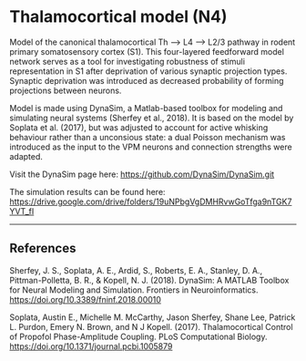 # Thalamocortical model (N4)

Model of the canonical thalamocortical Th --> L4 --> L2/3 pathway in rodent primary somatosensory cortex (S1). This four-layered feedforward model network serves as a tool for investigating robustness of stimuli representation in S1 after deprivation of various synaptic projection types. Synaptic deprivation was introduced as decreased probability of forming projections between neurons.

Model is made using DynaSim, a Matlab-based toolbox for modeling and simulating neural systems (Sherfey et al., 2018). It is based on the model by Soplata et al. (2017), but was adjusted to account for active whisking behaviour rather than a unconsious state: a dual  Poisson mechanism was introduced as the input to the VPM neurons and connection strengths were adapted. 

Visit the DynaSim page here: https://github.com/DynaSim/DynaSim.git

The simulation results can be found here: https://drive.google.com/drive/folders/19uNPbgVgDMHRvwGoTfga9nTGK7YVT_fI

----------------------------------
## References 
Sherfey, J. S., Soplata, A. E., Ardid, S., Roberts, E. A., Stanley, D. A., Pittman-Polletta, B. R., & Kopell, N. J. (2018). 
DynaSim: A MATLAB Toolbox for Neural Modeling and Simulation. Frontiers in Neuroinformatics. https://doi.org/10.3389/fninf.2018.00010

Soplata, Austin E., Michelle M. McCarthy, Jason Sherfey, Shane Lee, Patrick L. Purdon, Emery N. Brown, and N J Kopell. (2017). Thalamocortical Control of Propofol Phase-Amplitude Coupling. PLoS Computational Biology. https://doi.org/10.1371/journal.pcbi.1005879
